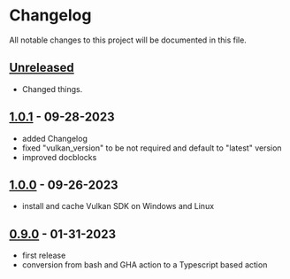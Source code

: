 # Changelog

All notable changes to this project will be documented in this file.

## [Unreleased]

- Changed things.

## [1.0.1] - 09-28-2023

- added Changelog
- fixed "vulkan_version" to be not required and default to "latest" version
- improved docblocks

## [1.0.0] - 09-26-2023

- install and cache Vulkan SDK on Windows and Linux

## [0.9.0] - 01-31-2023

- first release
- conversion from bash and GHA action to a Typescript based action

<!-- Section for Reference Links -->

[Unreleased]: https://github.com/jakoch/install-vulkan-sdk-action/compare/v1.0.1...HEAD
[1.0.1]: https://github.com/jakoch/install-vulkan-sdk-action/compare/v1.0.0...v1.0.1
[1.0.0]: https://github.com/jakoch/install-vulkan-sdk-action/compare/v0.9.0...v1.0.0
[0.9.0]: https://github.com/jakoch/install-vulkan-sdk-action/releases/tag/v0.9.0
